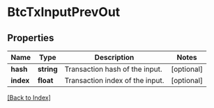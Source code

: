 # BtcTxInputPrevOut

## Properties

Name | Type | Description | Notes
------------ | ------------- | ------------- | -------------
**hash** | **string** | Transaction hash of the input. | [optional]
**index** | **float** | Transaction index of the input. | [optional]

[[Back to Index]](../index.md)
